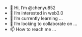 - 👋 Hi, I’m @chenyu852
- 👀 I’m interested in web3.0
- 🌱 I’m currently learning ...
- 💞️ I’m looking to collaborate on ...
- 📫 How to reach me ...

<!---
chenyu852/chenyu852 is a ✨ special ✨ repository because its `README.md` (this file) appears on your GitHub profile.
You can click the Preview link to take a look at your changes.
--->
